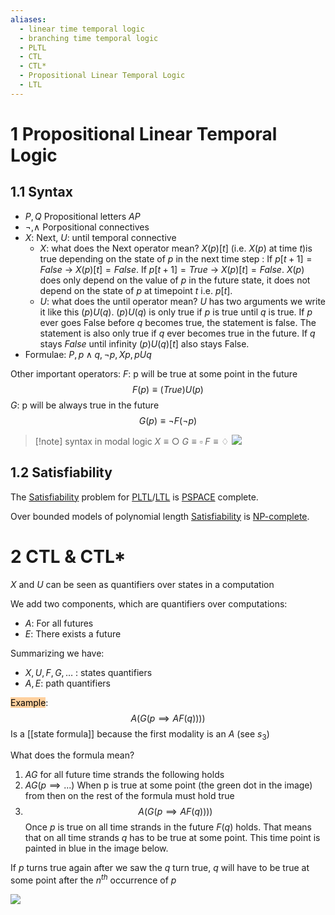 ```yaml
---
aliases:
  - linear time temporal logic
  - branching time temporal logic
  - PLTL
  - CTL
  - CTL*
  - Propositional Linear Temporal Logic
  - LTL
---
```

# 1 Propositional Linear Temporal Logic
## 1.1 Syntax
- $P,Q$ Propositional letters $AP$
- $\neg,\land$ Porpositional connectives
- $X$: Next, $U$: until temporal connective
	- $X$: what does the Next operator mean?
		 $X(p)[t]$ (i.e. $X(p)$ at time $t$)is true depending on the state of $p$ in the next time step : If $p[t+1]=False$ -> $X(p)[t]=False$. If  $p[t+1]=True$ -> $X(p)[t]=False$. $X(p)$ does only depend on the value of $p$ in the future state, it does not depend on the state of $p$ at timepoint $t$ i.e. $p[t]$.
	- $U$: what does the until operator mean?
		$U$ has two arguments we write it like this  $(p)U(q)$.
		$(p)U(q)$ is only true if $p$ is true until $q$ is true. If $p$ ever goes False before $q$ becomes true, the statement is false. The statement is also only true if $q$ ever becomes true in the future. If $q$ stays $False$ until infinity $(p)U(q)[t]$ also stays False.
- Formulae: $P,p\land q, \neg p, Xp,pUq$

Other important operators:
$F$: p will be true at some point in the future
$$F(p) \equiv (True)U(p)$$
$G$: p will be always true in the future
$$G(p) \equiv \neg F(\neg p)$$

>[!note] syntax in modal logic
>$X \equiv \bigcirc$
>$G \equiv \square$
>$F \equiv \diamondsuit$
>![](temporal%20logic_image_1.png)



## 1.2 Satisfiability
The [Satisfiability](Satisfiability.md) problem for [PLTL](temporal%20logic.md)/[LTL](temporal%20logic.md) is [PSPACE](PSPACE) complete.

Over bounded models of polynomial length [Satisfiability](Satisfiability.md) is [NP-complete](NP%20problems.md).


# 2 CTL & CTL*

$X$ and $U$ can be seen as quantifiers over states in a computation 

We add two components, which are quantifiers over computations:
- $A:$ For all futures
- $E:$ There exists a future

Summarizing we have:
- $X,U,F,G,\dots$ : states quantifiers
- $A,E:$ path quantifiers


<mark style="background: #FFB86CA6;">Example</mark>:
$$A(G(p \implies AF(q))))$$
Is a [[state formula]] because the first modality is an $A$ (see $s_3$)

What does the formula mean?
1. $AG$ for all future time strands the following holds
2. $AG(p \implies ...)$ When p is true at some point (the green dot in the image) from then on the rest of the formula must hold true
3. $$A(G(p \implies AF(q))))$$ Once $p$ is true on all time strands in the future $F(q)$ holds. That means that on all time strands $q$  has to be true at some point. This time point is painted in blue in the image below.

If $p$ turns true again after we saw the $q$ turn true, $q$ will have to be true at some point after the $n^{th}$ occurrence of $p$


![](Verification%2035_image_1.png)

